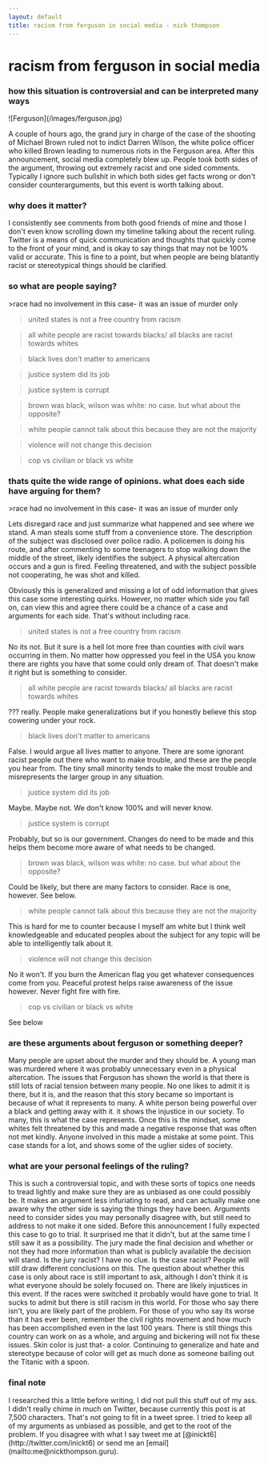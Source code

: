 ```yaml
---
layout: default
title: racism from ferguson in social media - nick thompson
---
```

<h1>racism from ferguson in social media</h1>
<h3>how this situation is controversial and can be interpreted many ways</h3>
![Ferguson](/images/ferguson.jpg)

A couple of hours ago, the grand jury in charge of the case of the shooting of Michael Brown ruled not to indict Darren Wilson, the white police officer who killed Brown leading to numerous riots in the Ferguson area. After this announcement, social media completely blew up. People took both sides of the argument, throwing out extremely racist and one sided comments. Typically I ignore such bullshit in which both sides get facts wrong or don't consider counterarguments, but this event is worth talking about.


<h3>why does it matter?</h3>
I consistently see comments from both good friends of mine and those I don't even know scrolling down my timeline talking about the recent ruling. Twitter is a means of quick communication and thoughts that quickly come to the front of your mind, and is okay to say things that may not be 100% valid or accurate. This is fine to a point, but when people are being blatantly racist or stereotypical things should be clarified.


<h3>so what are people saying?</h3>
>race had no involvement in this case- it was an issue of murder only

>united states is not a free country from racism

>all white people are racist towards blacks/ all blacks are racist towards whites

>black lives don't matter to americans

>justice system did its job

>justice system is corrupt

>brown was black, wilson was white: no case. but what about the opposite?

>white people cannot talk about this because they are not the majority

>violence will not change this decision

>cop vs civilian or black vs white


<h3>thats quite the wide range of opinions. what does each side have arguing for them?</h3>
>race had no involvement in this case- it was an issue of murder only

Lets disregard race and just summarize what happened and see where we stand. 
A man steals some stuff from a convenience store. The description of the subject was disclosed over police radio. A policemen is doing his route, and after commenting to some teenagers to stop walking down the middle of the street, likely identifies the subject. A physical altercation occurs and a gun is fired. Feeling threatened, and with the subject possible not cooperating, he was shot and killed.

Obviously this is generalized and missing a lot of odd information that gives this case some interesting quirks. However, no matter which side you fall on, can view this and agree there could be a chance of a case and arguments for each side. That's without including race. 

>united states is not a free country from racism

No its not. But it sure is a hell lot more free than counties with civil wars occurring in them. No matter how oppressed you feel in the USA you know there are rights you have that some could only dream of. That doesn't make it right but is something to consider.

>all white people are racist towards blacks/ all blacks are racist towards whites

??? really. People make generalizations but if you honestly believe this stop cowering under your rock.

>black lives don't matter to americans

False. I would argue all lives matter to anyone. There are some ignorant racist people out there who want to make trouble, and these are the people you hear from. The tiny small minority tends to make the most trouble and misrepresents the larger group in any situation.

>justice system did its job

Maybe. Maybe not. We don't know 100% and will never know. 

>justice system is corrupt

Probably, but so is our government. Changes do need to be made and this helps them become more aware of what needs to be changed.

>brown was black, wilson was white: no case. but what about the opposite?

Could be likely, but there are many factors to consider. Race is one, however. See below.

>white people cannot talk about this because they are not the majority

This is hard for me to counter because I myself am white but I think well knowledgeable and educated peoples about the subject for any topic will be able to intelligently talk about it.

>violence will not change this decision

No it won't. If you burn the American flag you get whatever consequences come from you. Peaceful protest helps raise awareness of the issue however. Never fight fire with fire. 

>cop vs civilian or black vs white

See below


<h3>are these arguments about ferguson or something deeper?</h3>
Many people are upset about the murder and they should be. A young man was murdered where it was probably unnecessary even in a physical altercation. The issues that Ferguson has shown the world is that there is still lots of racial tension between many people. No one likes to admit it is there, but it is, and the reason that this story became so important is because of what it represents to many. A white person being powerful over a black and getting away with it. it shows the injustice in our society. To many, this is what the case represents. Once this is the mindset, some whites felt threatened by this and made a negative response that was often not met kindly. Anyone involved in this made a mistake at some point. This case stands for a lot, and shows some of the uglier sides of society.


<h3>what are your personal feelings of the ruling?</h3>
This is such a controversial topic, and with these sorts of topics one needs to tread lightly and make sure they are as unbiased as one could possibly be. It makes an argument less infuriating to read, and can actually make one aware why the other side is saying the things they have been. Arguments need to consider sides you may personally disagree with, but still need to address to not make it one sided.
Before this announcement I fully expected this case to go to trial. It surprised me that it didn't, but at the same time I still saw it as a possibility. The jury made the final decision and whether or not they had more information than what is publicly available the decision will stand. Is the jury racist? I have no clue. Is the case racist? People will still draw different conclusions on this. The question about whether this case is only about race is still important to ask, although I don't think it is what everyone should be solely focused on. There are likely injustices in this event. If the races were switched it probably would have gone to trial. It sucks to admit but there is still racism in this world. For those who say there isn't, you are likely part of the problem. For those of you who say its worse than it has ever been, remember the civil rights movement and how much has been accomplished even in the last 100 years. There is still things this country can work on as a whole, and arguing and bickering will not fix these issues. Skin color is just that- a color. Continuing to generalize and hate and stereotype because of color will get as much done as someone bailing out the Titanic with a spoon. 

<h3>final note</h3>
I researched this a little before writing, I did not pull this stuff out of my ass. I didn't really chime in much on Twitter, because currently this post is at 7,500 characters. That's not going to fit in a tweet spree. I tried to keep all of my arguments as unbiased as possible, and get to the root of the problem. If you disagree with what I say tweet me at [@inickt6](http://twitter.com/inickt6) or send me an [email](mailto:me@nickthompson.guru).